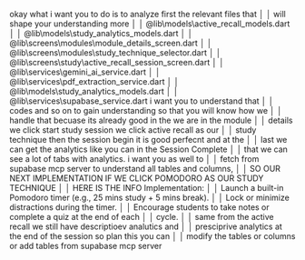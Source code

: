 okay what i want you to do is to analyze first the relevant files that  │
│   will shape your understanding more                                      │
│   @lib\models\active_recall_models.dart                                   │
│   @lib\models\study_analytics_models.dart                                 │
│   @lib\screens\modules\module_details_screen.dart                         │
│   @lib\screens\modules\study_technique_selector.dart                      │
│   @lib\screens\study\active_recall_session_screen.dart                    │
│   @lib\services\gemini_ai_service.dart                                    │
│   @lib\services\pdf_extraction_service.dart                               │
│   @lib\models\study_analytics_models.dart                                 │
│   @lib\services\supabase_service.dart i want you to understand that       │
│   codes and so on to gain understanding so that you will know how we      │
│   handle that becuase its already good in the we are in the module        │
│   details we click start study session we click active recall as our      │
│   study technique then the session begin it is good perfecnt and at the   │
│   last we can get the analytics like you can in the Session Complete      │
│   that we can see a lot of tabs with analytics. i want you as well to     │
│   fetch from supabase mcp server to understand all tables and columns,    │
│   SO OUR NEXT IMPLEMENTATION IF WE CLICK POMODORO AS OUR STUDY TECHNIQUE  │
│   HERE IS THE INFO Implementation:                                        │
│   Launch a built-in Pomodoro timer (e.g., 25 mins study + 5 mins break).  │
│   Lock or minimize distractions during the timer.                         │
│   Encourage students to take notes or complete a quiz at the end of each  │
│   cycle.                                                                  │
│   same from the active recall we still have descriptioev analutics and    │
│   presciprive analytics at the end of the session so plan this you can    │
│   modify the tables or columns or add tables from supabase mcp server 